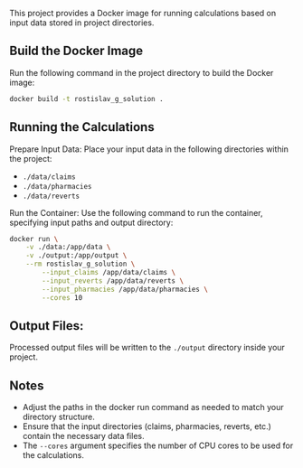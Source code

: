 This project provides a Docker image for running calculations based on input data stored in project directories.

## Build the Docker Image

Run the following command in the project directory to build the Docker image:

```bash
docker build -t rostislav_g_solution .
```

## Running the Calculations
Prepare Input Data:
Place your input data in the following directories within the project:

+ `./data/claims`
+ `./data/pharmacies`
+ `./data/reverts`
 
Run the Container:
Use the following command to run the container, specifying input paths and output directory:

```bash
docker run \
    -v ./data:/app/data \
    -v ./output:/app/output \
    --rm rostislav_g_solution \
        --input_claims /app/data/claims \
        --input_reverts /app/data/reverts \
        --input_pharmacies /app/data/pharmacies \
        --cores 10
```

## Output Files:
Processed output files will be written to the `./output` directory inside your project.

## Notes
+ Adjust the paths in the docker run command as needed to match your directory structure.
+ Ensure that the input directories (claims, pharmacies, reverts, etc.) contain the necessary data files.
+ The `--cores` argument specifies the number of CPU cores to be used for the calculations.
